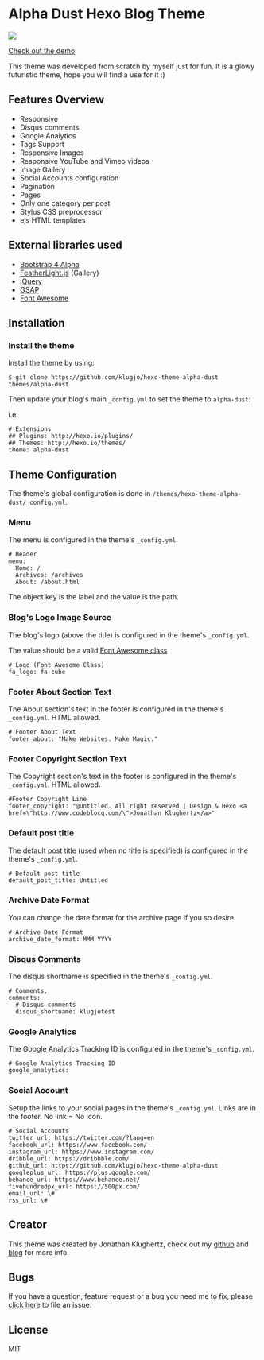 # Alpha Dust Hexo Blog Theme

![](http://www.codeblocq.com/img/hexo-theme-thumbnail/AlphaDust.jpg)

[Check out the demo](http://www.codeblocq.com/assets/projects/hexo-theme-alpha-dust/).

This theme was developed from scratch by myself just for fun. It is a glowy futuristic theme, hope you will find a use for it :)

## Features Overview

- Responsive
- Disqus comments
- Google Analytics
- Tags Support
- Responsive Images
- Responsive YouTube and Vimeo videos
- Image Gallery
- Social Accounts configuration
- Pagination
- Pages
- Only one category per post
- Stylus CSS preprocessor
- ejs HTML templates

## External libraries used

- [Bootstrap 4 Alpha](http://v4-alpha.getbootstrap.com/) 
- [FeatherLight.js](http://noelboss.github.io/featherlight/) (Gallery)
- [jQuery](https://jquery.com/)
- [GSAP](http://greensock.com/gsap)
- [Font Awesome](http://fontawesome.io/icons/)

## Installation

### Install the theme

Install the theme by using:

```
$ git clone https://github.com/klugjo/hexo-theme-alpha-dust themes/alpha-dust
```

Then update your blog's main `_config.yml` to set the theme to `alpha-dust`:

i.e:

```
# Extensions
## Plugins: http://hexo.io/plugins/
## Themes: http://hexo.io/themes/
theme: alpha-dust
```

## Theme Configuration

The theme's global configuration is done in `/themes/hexo-theme-alpha-dust/_config.yml`.

### Menu

The menu is configured in the theme's `_config.yml`.

```
# Header
menu:
  Home: /
  Archives: /archives
  About: /about.html
```

The object key is the label and the value is the path.

### Blog's Logo Image Source

The blog's logo (above the title) is configured in the theme's `_config.yml`.

The value should be a valid [Font Awesome class](http://fontawesome.io/icons/)

```
# Logo (Font Awesome Class)
fa_logo: fa-cube
```

### Footer About Section Text

The About section's text in the footer is configured in the theme's `_config.yml`. HTML allowed.

```
# Footer About Text
footer_about: "Make Websites. Make Magic."
```

### Footer Copyright Section Text

The Copyright section's text in the footer is configured in the theme's `_config.yml`. HTML allowed.

```
#Footer Copyright Line
footer_copyright: "@Untitled. All right reserved | Design & Hexo <a href=\"http://www.codeblocq.com/\">Jonathan Klughertz</a>"
```

### Default post title

The default post title (used when no title is specified) is configured in the theme's `_config.yml`.

```
# Default post title
default_post_title: Untitled
```

### Archive Date Format

You can change the date format for the archive page if you so desire

```
# Archive Date Format
archive_date_format: MMM YYYY
```

### Disqus Comments

The disqus shortname is specified in the theme's `_config.yml`.

```
# Comments.
comments:
  # Disqus comments
  disqus_shortname: klugjotest
```

### Google Analytics

The Google Analytics Tracking ID is configured in the theme's `_config.yml`.

```
# Google Analytics Tracking ID
google_analytics:
```

### Social Account

Setup the links to your social pages in the theme's `_config.yml`. Links are in the footer. No link = No icon.

```
# Social Accounts
twitter_url: https://twitter.com/?lang=en
facebook_url: https://www.facebook.com/
instagram_url: https://www.instagram.com/
dribble_url: https://dribbble.com/
github_url: https://github.com/klugjo/hexo-theme-alpha-dust
googleplus_url: https://plus.google.com/
behance_url: https://www.behance.net/
fivehundredpx_url: https://500px.com/
email_url: \#
rss_url: \#
```

## Creator

This theme was created by Jonathan Klughertz, check out my [github](https://github.com/klugjo) and [blog](http://www.codeblocq.com/) for more info.

## Bugs

If you have a question, feature request or a bug you need me to fix, please [click here](https://github.com/klugjo/hexo-theme-phantom/issues/new) to file an issue.

## License

MIT